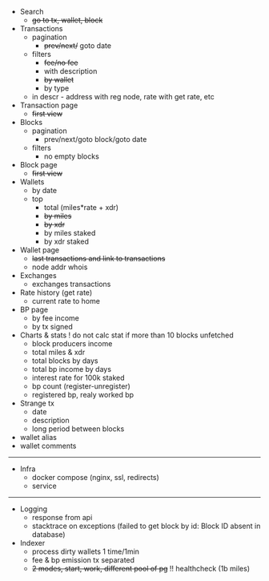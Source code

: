 * Search
  - ~~go to tx, wallet, block~~
* Transactions
  - pagination
    - ~~prev/next/~~ goto date
  - filters
    - ~~fee/no fee~~
    - with description
    - ~~by wallet~~
    - by type
  - in descr - address with reg node, rate with get rate, etc
* Transaction page
  - ~~first view~~
* Blocks
  - pagination
    - prev/next/goto block/goto date
  - filters
    - no empty blocks
* Block page
  - ~~first view~~
* Wallets
  - by date
  - top
    - total (miles*rate + xdr)
    - ~~by miles~~
    - ~~by xdr~~
    - by miles staked
    - by xdr staked
* Wallet page
  - ~~last transactions and link to transactions~~
  - node addr whois
* Exchanges
  - exchanges transactions
* Rate history (get rate)
  - current rate to home
* BP page
  - by fee income
  - by tx signed
* Charts & stats
  ! do not calc stat if more than 10 blocks unfetched
  - block producers income
  - total miles & xdr
  - total blocks by days
  - total bp income by days
  - interest rate for 100k staked
  - bp count (register-unregister)
  - registered bp, realy worked bp
* Strange tx
  - date
  - description
  - long period between blocks
* wallet alias
* wallet comments
----
* Infra
  - docker compose (nginx, ssl, redirects)
  - service
----
* Logging
  - response from api
  - stacktrace on exceptions (failed to get block by id: Block ID absent in database)
* Indexer
  - process dirty wallets 1 time/1min
  - fee & bp emission tx separated
  - ~~2 modes, start, work, different pool of pg~~
  !! healthcheck (1b miles)
